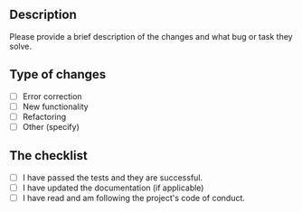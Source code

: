 ## Description

Please provide a brief description of the changes and what bug or task they solve.

## Type of changes

- [ ] Error correction
- [ ] New functionality
- [ ] Refactoring
- [ ] Other (specify)

## The checklist

- [ ] I have passed the tests and they are successful.
- [ ] I have updated the documentation (if applicable)
- [ ] I have read and am following the project's code of conduct.